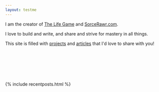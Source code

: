 ```yaml
---
layout: testme
---
```


I am the creator of [The Life Game](https://thelifega.me) and [SorceRawr.com](https://SorceRawr.com). <br>

I love to build and write, and share and strive for mastery in all things.

This site is filled with [projects](/projects.html) and [articles](/bytes_.html) that I'd love to share with you!  


<!--
[testing](/projects_The_Updater.html)
This site is a collection of my [projects](./projects.html), my [plans](./about.html), and [a byte-sized blog](./bytes_landing.html).
-->
<br>

<br>

<br>

<br>

<br>



{% include recentposts.html %}
